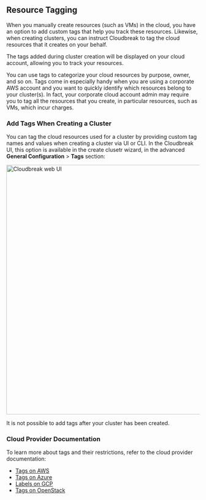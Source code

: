 ## Resource Tagging

When you manually create resources (such as VMs) in the cloud, you have an option to add custom tags that help you track these resources. Likewise, when creating clusters, you can instruct Cloudbreak to tag the cloud resources that it creates on your behalf.

The tags added during cluster creation will be displayed on your cloud account, allowing you to track your resources. 

You can use tags to categorize your cloud resources by purpose, owner, and so on. Tags come in especially handy when you are using a corporate AWS account and you want to quickly identify which resources belong to your cluster(s). In fact, your corporate cloud account admin may require you to tag all the resources that you create, in particular resources, such as VMs, which incur charges.


### Add Tags When Creating a Cluster

You can tag the cloud resources used for a cluster by providing custom tag names and values when creating a cluster via UI or CLI. In the Cloudbreak UI, this option is available in the create clusetr wizard, in the advanced **General Configuration** > **Tags** section:

<a href="../images/cb-tags.png" target="_blank" title="click to enlarge"><img src="../images/cb-tags.png" width="650" title="Cloudbreak web UI"></a> 

It is not possible to add tags after your cluster has been created.  

[comment]: <> (Commenting out the content which does not apply but we may want to add it in the future.)
[comment]: <> (When you clone your cluster, all tags associated with the source cluster will be added to the template of the clone.)  
[comment]: <> (When you save a cluster template, all tags will be saved as part of the template, and they will be listed on the cluster template page.)    


### Cloud Provider Documentation

To learn more about tags and their restrictions, refer to the cloud provider documentation:

* [Tags on AWS](http://docs.aws.amazon.com/AWSEC2/latest/UserGuide/Using_Tags.html)    
* [Tags on Azure](https://docs.microsoft.com/en-us/azure/azure-resource-manager/resource-group-using-tags)  
* [Labels on GCP](https://cloud.google.com/resource-manager/docs/using-labels)  
* [Tags on OpenStack](https://docs.openstack.org/mitaka/networking-guide/ops-resource-tags.html)  


